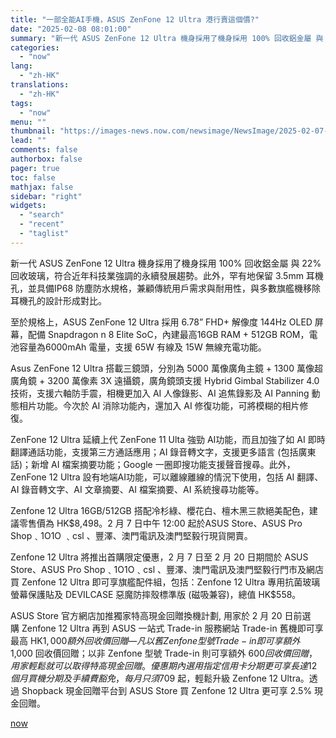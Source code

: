 ```yaml
---
title: "一部全能AI手機，ASUS ZenFone 12 Ultra 港行賣這個價?"
date: "2025-02-08 08:01:00"
summary: "新一代 ASUS ZenFone 12 Ultra 機身採用了機身採用 100% 回收鋁金屬 與 2..."
categories:
  - "now"
lang:
  - "zh-HK"
translations:
  - "zh-HK"
tags:
  - "now"
menu: ""
thumbnail: "https://images-news.now.com/newsimage/NewsImage/2025-02-07-11-04-29cc3eUsHA.jpg"
lead: ""
comments: false
authorbox: false
pager: true
toc: false
mathjax: false
sidebar: "right"
widgets:
  - "search"
  - "recent"
  - "taglist"
---
```


新一代 ASUS ZenFone 12 Ultra 機身採用了機身採用 100% 回收鋁金屬 與 22% 回收玻璃，符合近年科技業強調的永續發展趨勢。此外，罕有地保留 3.5mm 耳機孔，並具備IP68 防塵防水規格，兼顧傳統用戶需求與耐用性，與多數旗艦機移除耳機孔的設計形成對比。

至於規格上，ASUS ZenFone 12 Ultra 採用 6.78” FHD+ 解像度 144Hz OLED 屏幕，配備 Snapdragon n 8 Elite SoC，內建最高16GB RAM + 512GB ROM，電池容量為6000mAh 電量，支援 65W 有線及 15W 無線充電功能。

Asus ZenFone 12 Ultra 搭載三鏡頭，分別為 5000 萬像廣角主鏡 + 1300 萬像超廣角鏡 + 3200 萬像素 3X 遠攝鏡，廣角鏡頭支援 Hybrid Gimbal Stabilizer 4.0 技術，支援六軸防手震，相機更加入 AI 人像錄影、AI 追焦錄影及 AI Panning 動態相片功能。今次於 AI 消除功能內，還加入 AI 修復功能，可將模糊的相片修復。

ZenFone 12 Ultra 延續上代 ZenFone 11 Ulta 強勁 AI功能，而且加強了如 AI 即時翻譯通話功能，支援第三方通話應用；AI 錄音轉文字，支援更多語言 (包括廣東話)；新增 AI 檔案摘要功能；Google 一圈即搜功能支援聲音搜尋。此外，ZenFone 12 Ultra 設有地端AI功能，可以離線離線的情況下使用，包括 AI 翻譯、AI 錄音轉文字、AI 文章摘要、AI 檔案摘要、AI 系統搜尋功能等。

Zenfone 12 Ultra 16GB/512GB 搭配冷杉綠、櫻花白、檀木黑三款絕美配色，建議零售價為 HK$8,498。2 月 7 日中午 12:00 起於ASUS Store、ASUS Pro Shop﹑1O1O ﹑csl 、豐澤、澳門電訊及澳門堅毅行現貨開賣。

Zenfone 12 Ultra 將推出首購限定優惠，2 月 7 日至 2 月 20 日期間於 ASUS Store、ASUS Pro Shop﹑1O1O﹑csl 、豐澤、澳門電訊及澳門堅毅行門市及網店買 Zenfone 12 Ultra 即可享旗艦配件組，包括：Zenfone 12 Ultra 專用抗菌玻璃螢幕保護貼及 DEVILCASE 惡魔防摔殼標準版 (磁吸兼容)，總值 HK$558。

ASUS Store 官方網店加推獨家特高現金回贈換機計劃, 用家於 2 月 20 日前選購 Zenfone 12 Ultra 再到 ASUS 一站式 Trade-in 服務網站 Trade-in 舊機即可享最高 HK$1,000 額外回收價回贈 — 凡以舊 Zenfone 型號 Trade-in 即可享額外 $1,000 回收價回贈；以非 Zenfone 型號 Trade-in 則可享額外 $600 回收價回贈，用家輕鬆就可以取得特高現金回贈。優惠期內選用指定信用卡分期更可享長達12個月買機分期及手續費豁免，每月只須 $709 起，輕鬆升級 Zenfone 12 Ultra。透過 Shopback 現金回贈平台到 ASUS Store 買 Zenfone 12 Ultra 更可享 2.5% 現金回贈。

[now](https://news.now.com/home/technology/player?newsId=592722)
